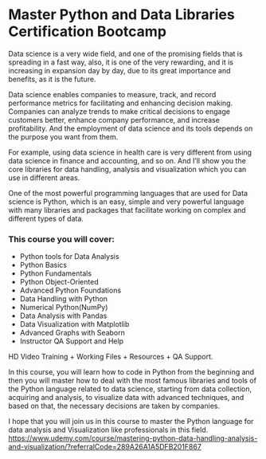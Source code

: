 # Master Python and Data Libraries Certification Bootcamp

Data science is a very wide field, and one of the promising fields that is spreading in a fast way, also, it is one of the very rewarding, and it is increasing in expansion day by day, due to its great importance and benefits, as it is the future.

Data science enables companies to measure, track, and record performance metrics for facilitating and enhancing decision making. Companies can analyze trends to make critical decisions to engage customers better, enhance company performance, and increase profitability.
And the employment of data science and its tools depends on the purpose you want from them.

For example, using data science in health care is very different from using data science in finance and accounting, and so on. And I’ll show you the core libraries for data handling, analysis and visualization which you can use in different areas.

One of the most powerful programming languages that are used for Data science is Python, which is an easy, simple and very powerful language with many libraries and packages that facilitate working on complex and different types of data.

### This course you will cover:
* Python tools for Data Analysis
* Python Basics
* Python Fundamentals
* Python Object-Oriented
* Advanced Python Foundations
* Data Handling with Python
* Numerical Python(NumPy)
* Data Analysis with Pandas
* Data Visualization with Matplotlib
* Advanced Graphs with Seaborn
* Instructor QA Support and Help

HD Video Training + Working Files + Resources + QA Support.

In this course, you will learn how to code in Python from the beginning and then you will master how to deal with the most famous libraries and tools of the Python language related to data science, starting from data collection, acquiring and analysis, to visualize data with advanced techniques, and based on that, the necessary decisions are taken by companies.


I hope that you will join us in this course to master the Python language for data analysis and Visualization like professionals in this field.
https://www.udemy.com/course/mastering-python-data-handling-analysis-and-visualization/?referralCode=289A26A1A5DFB201F867


